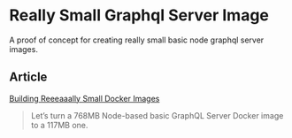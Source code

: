 # Really Small Graphql Server Image
A proof of concept for creating really small basic node graphql server images.

## Article
[Building Reeeaaally Small Docker Images](https://medium.com/gaplabs-engineering/building-reeeaaally-small-docker-images-d1f6317843ac)

> Let’s turn a 768MB Node-based basic GraphQL Server Docker image to a 117MB one.